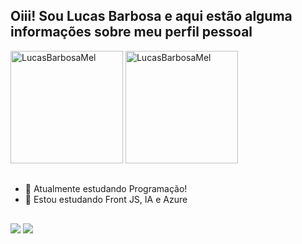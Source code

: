 <h2>Oiii! Sou Lucas Barbosa e aqui estão alguma informações sobre meu perfil pessoal</h2>
<div>
  <img height="180em" src="https://github-readme-stats.vercel.app/api?username=LucasBarbosaMelo&show_icons=true&theme=tokyonight" alt="LucasBarbosaMel" />
  <img height="180em" src="https://github-readme-stats.vercel.app/api/top-langs/?username=LucasBarbosaMelo&layout=compact&langs_count=16&theme=tokyonight" alt="LucasBarbosaMel" />
</div>


##
- 🔭 Atualmente estudando Programação!
- 🌱 Estou estudando Front JS, IA e Azure 
##

<div>
  <a href="https://www.linkedin.com/in/lucas-barbosa-melo-98a0b2234/" target="_blank"><img src="https://img.shields.io/badge/LinkedIn-0077B5?style=for-the-badge&logo=linkedin&logoColor=white" target="_blank"></a>
  <a href="https://www.instagram.com/lucas_bmelo/" target="_blank"><img src="https://img.shields.io/badge/Instagram-E4405F?style=for-the-badge&logo=instagram&logoColor=white" target="_blank"></a>
</div>
